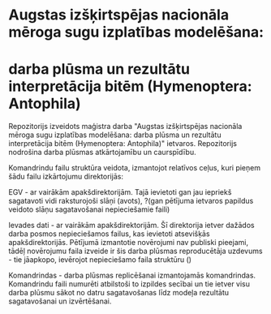 # Augstas izšķirtspējas nacionāla mēroga sugu izplatības modelēšana: 
# darba plūsma un rezultātu interpretācija bitēm (Hymenoptera: Antophila)

Repozitorijs izveidots maģistra darba "Augstas izšķirtspējas nacionāla mēroga sugu izplatības modelēšana: 
darba plūsma un rezultātu interpretācija bitēm (Hymenoptera: Antophila)" ietvaros. Repozitorijs nodrošina
darba plūsmas atkārtojamību un caurspīdību.

Komandrindu failu struktūra veidota, izmantojot relatīvos ceļus, kuri pieņem šādu failu izkārtojumu direktorijās:

EGV - ar vairākām apakšdirektorijām. Tajā ievietoti gan jau iepriekš sagatavoti vidi raksturojoši slāņi (avots), ?(gan
pētījuma ietvaros papildus veidoto slāņu sagatavošanai nepieciešamie faili)

Ievades dati - ar vairākām apakšdirektorijām. Šī direktorija ietver dažādos darba posmos nepieciešamos failus, kas ievietoti
atsevišķās apakšdirektorijās. Pētījumā izmantotie novērojumi nav publiski pieejami, tādēļ novērojumu faila izveide 
ir šis darba plūsmas reproducētāja uzdevums - tie jāapkopo, ievērojot nepieciešamo faila struktūru ()

Komandrindas - darba plūsmas replicēšanai izmantojamās komandrindas. Komandrindu faili numurēti atbilstoši to izpildes secībai
un tie ietver visu darba plūsmu sākot no datru sagatavošanas līdz modeļa rezultātu sagatavošanai un izvērtēšanai. 
